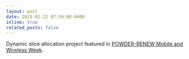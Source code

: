 ```yaml
---
layout: post
date: 2023-02-22 07:59:00-0400
inline: true
related_posts: false
---
```


Dynamic slice allocation project featured in <a href='https://it.utah.edu/node4/posts/2023/february/wireless-week.php' target='_blank'>POWDER-RENEW Mobile and Wireless Week</a>.
